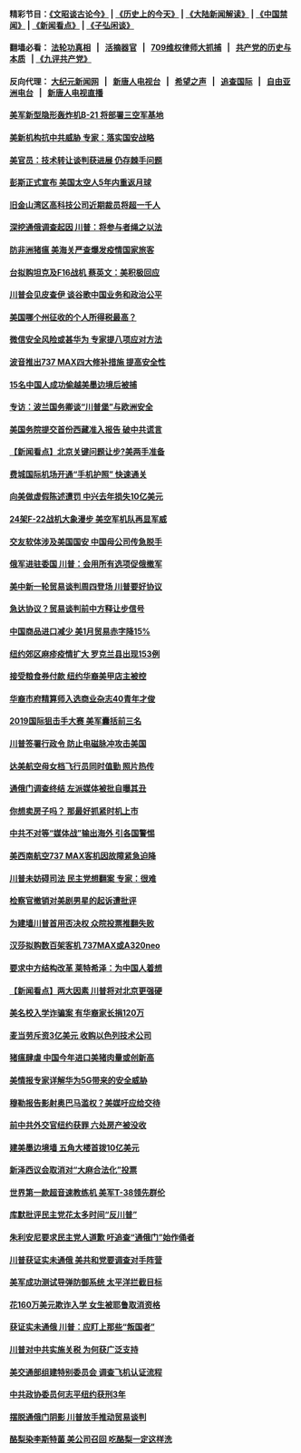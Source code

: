 #### 精彩节目：[《文昭谈古论今》](http://134.209.198.168/wenzhao) | [《历史上的今天》](http://134.209.198.168/today-in-history) | [《大陆新闻解读》](http://134.209.198.168/ntdtv-comedy) | [《中国禁闻》](http://134.209.198.168/ntdtv-news) | [《新闻看点》](http://134.209.198.168/news-insight) | [《子弘闲谈》](http://134.209.198.168/zihongxiantan/) 

  #### 翻墙必看： [法轮功真相](http://134.209.198.168:10000/videos/truth.html) &nbsp;&nbsp;|&nbsp;&nbsp; [活摘器官](http://134.209.198.168:10000/videos/res/Organs/) &nbsp;&nbsp;|&nbsp;&nbsp; [709维权律师大抓捕](http://134.209.198.168:10000/videos/709/) &nbsp;&nbsp;|&nbsp;&nbsp; [共产党的历史与本质](http://134.209.198.168:10000/videos/ccp.html) &nbsp;&nbsp;| [《九评共产党》](http://134.209.198.168:10000/videos/jiuping/) 

#### 反向代理： [大纪元新闻网](http://134.209.198.168:10080/) &nbsp;&nbsp;|&nbsp;&nbsp; [新唐人电视台](http://134.209.198.168:8000/) &nbsp;&nbsp;|&nbsp;&nbsp; [希望之声](http://134.209.198.168:8200/) &nbsp;&nbsp;|&nbsp;&nbsp; [追查国际](http://134.209.198.168:10010/) &nbsp;&nbsp;|&nbsp;&nbsp; [自由亚洲电台](http://134.209.198.168:9800/) &nbsp;&nbsp;|&nbsp;&nbsp; [新唐人电视直播](http://134.209.198.168/) 

#### [美军新型隐形轰炸机B-21 将部署三空军基地](../pages/nsc412/n11146075.md?t=03281237) 

#### [美新机构抗中共威胁 专家：落实国安战略](../pages/nsc412/n11145499.md?t=03281237) 

#### [美官员：技术转让谈判获进展 仍存棘手问题](../pages/nsc412/n11145018.md?t=03281237) 

#### [彭斯正式宣布 美国太空人5年内重返月球](../pages/nsc412/n11145527.md?t=03281237) 

#### [旧金山湾区高科技公司近期裁员将超一千人](../pages/nsc412/n11145316.md?t=03281237) 

#### [深挖通俄调查起因 川普：将参与者绳之以法](../pages/nsc412/n11145123.md?t=03281237) 

#### [防非洲猪瘟 美海关严查爆发疫情国家旅客](../pages/nsc412/n11144861.md?t=03281237) 

#### [台拟购坦克及F16战机 蔡英文：美积极回应](../pages/nsc412/n11144759.md?t=03281237) 

#### [川普会见皮查伊 谈谷歌中国业务和政治公平](../pages/nsc412/n11144739.md?t=03281237) 

#### [美国哪个州征收的个人所得税最高？](../pages/nsc412/n11144480.md?t=03281237) 

#### [微信安全风险或甚华为 专家提八项应对方法](../pages/nsc412/n11144622.md?t=03281237) 

#### [波音推出737 MAX四大修补措施 提高安全性](../pages/nsc412/n11144521.md?t=03281237) 

#### [15名中国人成功偷越美墨边境后被捕](../pages/nsc412/n11144453.md?t=03281237) 

#### [专访：波兰国务卿谈“川普堡”与欧洲安全](../pages/nsc412/n11144470.md?t=03281237) 

#### [美国务院提交首份西藏准入报告 破中共谎言](../pages/nsc412/n11144207.md?t=03281237) 

#### [【新闻看点】北京关键问题让步?美两手准备](../pages/nsc412/n11144291.md?t=03281237) 

#### [费城国际机场开通“手机护照” 快速通关](../pages/nsc412/n11144283.md?t=03281237) 

#### [向美做虚假陈述遭罚 中兴去年损失10亿美元](../pages/nsc412/n11144356.md?t=03281237) 

#### [24架F-22战机大象漫步 美空军机队再显军威](../pages/nsc412/n11143993.md?t=03281237) 

#### [交友软体涉及美国国安 中国母公司传急脱手](../pages/nsc412/n11144181.md?t=03281237) 

#### [俄军进驻委国 川普：会用所有选项促俄撤军](../pages/nsc412/n11144268.md?t=03281237) 

#### [美中新一轮贸易谈判周四登场 川普要好协议](../pages/nsc412/n11144151.md?t=03281237) 

#### [急达协议？贸易谈判前中方释让步信号](../pages/nsc412/n11144057.md?t=03281237) 

#### [中国商品进口减少 美1月贸易赤字降15%](../pages/nsc412/n11143995.md?t=03281237) 

#### [纽约郊区麻疹疫情扩大 罗克兰县出现153例](../pages/nsc412/n11143919.md?t=03281237) 

#### [接受粮食券付款 纽约华裔美甲店主被控](../pages/nsc412/n11143552.md?t=03281237) 

#### [华裔市府精算师入选商业杂志40青年才俊](../pages/nsc412/n11143537.md?t=03281237) 

#### [2019国际狙击手大赛 美军囊括前三名](../pages/nsc412/n11143339.md?t=03281237) 

#### [川普签署行政令 防止电磁脉冲攻击美国](../pages/nsc412/n11142960.md?t=03281237) 

#### [达美航空母女档飞行员同时值勤 照片热传](../pages/nsc412/n11142780.md?t=03281237) 

#### [通俄门调查终结 左派媒体被批自曝其丑](../pages/nsc412/n11142644.md?t=03281237) 

#### [你想卖房子吗？ 那最好抓紧时机上市](../pages/nsc412/n11142219.md?t=03281237) 

#### [中共不对等“媒体战”输出海外 引各国警惕](../pages/nsc412/n11141857.md?t=03281237) 

#### [美西南航空737 MAX客机因故障紧急迫降](../pages/nsc412/n11142160.md?t=03281237) 

#### [川普未妨碍司法 民主党想翻案 专家：很难](../pages/nsc412/n11142187.md?t=03281237) 

#### [检察官撤销对美剧男星的起诉遭批评](../pages/nsc412/n11142123.md?t=03281237) 

#### [为建墙川普首用否决权 众院投票推翻失败](../pages/nsc412/n11142070.md?t=03281237) 

#### [汉莎拟购数百架客机 737MAX或A320neo](../pages/nsc412/n11141877.md?t=03281237) 

#### [要求中方结构改革 莱特希泽：为中国人着想](../pages/nsc412/n11141984.md?t=03281237) 

#### [【新闻看点】两大因素 川普将对北京更强硬](../pages/nsc412/n11141441.md?t=03281237) 

#### [美名校入学诈骗案 有华裔家长捐120万](../pages/nsc412/n11140186.md?t=03281237) 

#### [麦当劳斥资3亿美元 收购以色列技术公司](../pages/nsc412/n11141614.md?t=03281237) 

#### [猪瘟肆虐 中国今年进口美猪肉量或创新高](../pages/nsc412/n11141711.md?t=03281237) 

#### [美情报专家详解华为5G带来的安全威胁](../pages/nsc412/n11141562.md?t=03281237) 

#### [穆勒报告影射奥巴马滥权？美媒吁应给交待](../pages/nsc412/n11141439.md?t=03281237) 

#### [前中共外交官纽约获罪 六处房产被没收](../pages/nsc412/n11141100.md?t=03281237) 

#### [建美墨边境墙 五角大楼首拨10亿美元](../pages/nsc412/n11141035.md?t=03281237) 

#### [新泽西议会取消对“大麻合法化”投票](../pages/nsc412/n11141087.md?t=03281237) 

#### [世界第一款超音速教练机 美军T-38领先群伦](../pages/nsc412/n11140925.md?t=03281237) 

#### [库默批评民主党花太多时间“反川普”](../pages/nsc412/n11141078.md?t=03281237) 

#### [朱利安尼要求民主党人道歉 吁追查“通俄门”始作俑者](../pages/nsc412/n11141073.md?t=03281237) 

#### [川普获证实未通俄 美共和党要调查对手阵营](../pages/nsc412/n11139288.md?t=03281237) 

#### [美军成功测试导弹防御系统 太平洋拦截目标](../pages/nsc412/n11140562.md?t=03281237) 

#### [花160万美元欺诈入学 女生被耶鲁取消资格](../pages/nsc412/n11139628.md?t=03281237) 

#### [获证实未通俄 川普：应盯上那些“叛国者”](../pages/nsc412/n11140088.md?t=03281237) 

#### [川普对中共实施关税 为何获广泛支持](../pages/nsc412/n11138869.md?t=03281237) 

#### [美交通部组建特别委员会 调查飞机认证流程](../pages/nsc412/n11139656.md?t=03281237) 

#### [中共政协委员何志平纽约获刑3年](../pages/nsc412/n11139665.md?t=03281237) 

#### [摆脱通俄门阴影 川普放手推动贸易谈判](../pages/nsc412/n11139633.md?t=03281237) 

#### [酪梨染李斯特菌 美公司召回 吃酪梨一定这样洗](../pages/nsc412/n11139141.md?t=03281237) 

